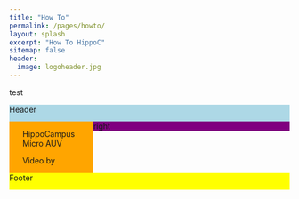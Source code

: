 ```yaml
---
title: "How To"
permalink: /pages/howto/
layout: splash
excerpt: "How To HippoC"
sitemap: false
header:
  image: logoheader.jpg
---
```

<style>
  .container{
    width: 100%;
    margin: 0 auto;
  }
  
  .header{
    height: 30px;
    background-color: lightblue;
  }
  
  .two_container{
    overflow:hidden;
  }
  .container_left{  
    background-color: orange;
    float: left;
    width: 30%;
  }
  
  .container_right{
    background-color: purple;
    float: right;
    width: 70%;
  }
  
  .footer{
    background-color: yellow;
    height: 30px; 
    clear: both;
  }



</style>
test

<div class="container">
  <div class="header">Header</div>
  <div class="two_container">
    <div class="container_left"><ul>HippoCampus Micro AUV</ul><ul> Video by</ul></div>
    <div class="container_right">right</div>
  </div>
  <div class="footer">Footer</div>
</div>
